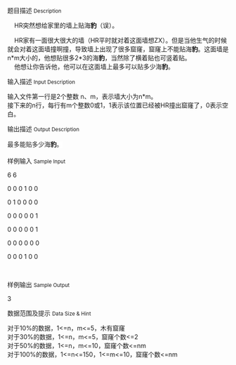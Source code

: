 <div class="panel panel-default">
<div class="area-title">
<span>
题目描述
<small>Description</small>
</span></div>
<div class="panel-body">

<p><span style="">    HR突然想给家里的墙上贴</span><span style="">海</span><strong><span style="">豹</span></strong><span style="">（误）</span><span style="">。</span></p><p><span style="">    HR家有一面很大很大的墙（HR平时就对着这面墙想ZX）。但是当他生气的时候就会对着这面墙撞啊撞，导致墙上出现了很多窟窿，窟窿上不能贴</span><span style="">海<strong>豹</strong></span><span style="">。这面墙是n*m大小的，他想贴很多2*3的</span><span style="">海<strong>豹</strong></span><span style="">，当然除了横着贴也可竖着贴。</span><br style=""><span style="">    他想让你告诉他，他可以在这面墙上最多可以贴多少</span><span style="">海<strong>豹</strong></span><span style="">。</span></p>

</div>
</div>

<div class="panel panel-default">
<div class="area-title">
<span>
输入描述
<small>Input Description</small>
</span></div>
<div class="panel-body">
<p><span style="">输入文件第一行是2个整数 n、m，表示墙大小为n*m。</span><br style=""><span style="">接下来的n行，每行有m个整数0或1，1表示该位置已经被HR撞出窟窿了，0表示空白。</span></p>

</div>
</div>
<div  class="panel panel-default">
<div class="area-title">
<span>
输出描述
<small>Output Description</small>
</span></div>
<div class="panel-body">

<p><span style="color: rgb(34, 34, 34); font-family: 微软雅黑; font-size: 14px; line-height: 25px; background-color: rgb(255, 255, 255);">最多能贴多少海<strong>豹</strong>。</span></p>

</div>
</div>


<div class="panel panel-default">
<div class="area-title">
<span>
样例输入
<small>Sample Input</small>
</span></div>
<div class="panel-body">
<p>6 6</p><p>0 0 0 1 0 0 </p><p>0 1 0 0 0 0</p><p>0 0 0 0 0 1</p><p>0 0 0 0 0 1</p><p>0 0 0 0 0 0</p><p>0 0 0 1 0 0</p><p><br></p>

</div>
</div>

<div class="panel panel-default">
<div class="area-title">
<span>
样例输出
<small>Sample Output</small>
</span></div>
<div class="panel-body">
<p>3</p>

</div>
</div>

<div class="panel panel-default">
<div class="area-title">
<span>
数据范围及提示
<small>Data Size & Hint</small>
</span></div>
<div class="panel-body">
<p><span style="">对于10%的数据，1&lt;=n，m&lt;=5，木有窟窿</span><br style=""><span style="">对于30%的数据，1&lt;=n，m&lt;=5，窟窿个数&lt;=2</span><br style=""><span style="">对于50%的数据，1&lt;=n，m&lt;=10，窟窿个数&lt;=nm</span><br style=""><span style="">对于100%的数据，1&lt;=n&lt;=150，1&lt;=m&lt;=10，窟窿个数&lt;=nm</span></p>
</div>
</div>